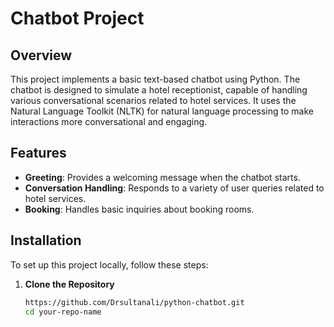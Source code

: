 # Chatbot Project

## Overview

This project implements a basic text-based chatbot using Python. The chatbot is designed to simulate a hotel receptionist, capable of handling various conversational scenarios related to hotel services. It uses the Natural Language Toolkit (NLTK) for natural language processing to make interactions more conversational and engaging.

## Features

- **Greeting**: Provides a welcoming message when the chatbot starts.
- **Conversation Handling**: Responds to a variety of user queries related to hotel services.
- **Booking**: Handles basic inquiries about booking rooms.

## Installation

To set up this project locally, follow these steps:

1. **Clone the Repository**

   ```bash
   https://github.com/Drsultanali/python-chatbot.git
   cd your-repo-name
